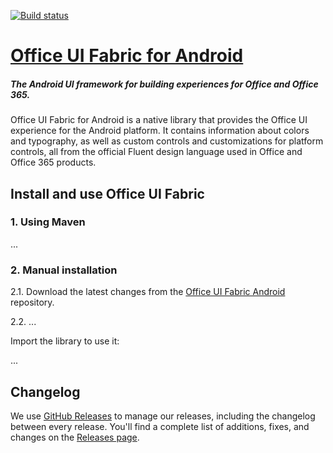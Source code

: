 [![Build status](https://onedrive.visualstudio.com/Design/_apis/build/status/fabric-mobile/fabric-android-CI-github)](https://onedrive.visualstudio.com/Design/_build/latest?definitionId=2945)

# [Office UI Fabric for Android](http://dev.office.com/fabric)

##### The Android UI framework for building experiences for Office and Office 365.

Office UI Fabric for Android is a native library that provides the Office UI experience for the Android platform. It contains information about colors and typography, as well as custom controls and customizations for platform controls, all from the official Fluent design language used in Office and Office 365 products.

## Install and use Office UI Fabric

### 1. Using Maven

...

### 2. Manual installation

2.1. Download the latest changes from the [Office UI Fabric Android](https://github.com/OfficeDev/UI-Fabric-Android) repository.

2.2. ...

Import the library to use it:

...


## Changelog

We use [GitHub Releases](https://github.com/blog/1547-release-your-software) to manage our releases, including the changelog between every release. You'll find a complete list of additions, fixes, and changes on the [Releases page](https://github.com/OfficeDev/UI-Fabric-Android/releases).
